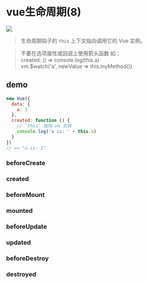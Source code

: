 # vue生命周期(8)

![](https://cn.vuejs.org/images/lifecycle.png)

> 生命周期钩子的 `this` 上下文指向调用它的 Vue 实例。   

> 不要在选项属性或回调上使用箭头函数 如：      
> created: () => console.log(this.a)   
> vm.$watch('a', newValue => this.myMethod())

<!-- toc -->

## demo

```js
new Vue({
  data: {
    a: 1
  },
  created: function () {
    // `this` 指向 vm 实例
    console.log('a is: ' + this.a)
  }
})
// => "a is: 1"
```

### beforeCreate

### created

### beforeMount

### mounted

### beforeUpdate

### updated

### beforeDestroy

### destroyed
